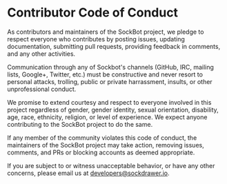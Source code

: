 # Contributor Code of Conduct

As contributors and maintainers of the SockBot project, we pledge to respect everyone who contributes by posting issues, updating documentation, submitting pull requests, providing feedback in comments, and any other activities.

Communication through any of Sockbot's channels (GitHub, IRC, mailing lists, Google+, Twitter, etc.) must be constructive and never resort to personal attacks, trolling, public or private harrassment, insults, or other unprofessional conduct.

We promise to extend courtesy and respect to everyone involved in this project regardless of gender, gender identity, sexual orientation, disability, age, race, ethnicity, religion, or level of experience. We expect anyone contributing to the SockBot project to do the same.

If any member of the community violates this code of conduct, the maintainers of the SockBot project may take action, removing issues, comments, and PRs or blocking accounts as deemed appropriate.

If you are subject to or witness unacceptable behavior, or have any other concerns, please email us at [developers@sockdrawer.io](mailto:developers@sockdrawer.io).